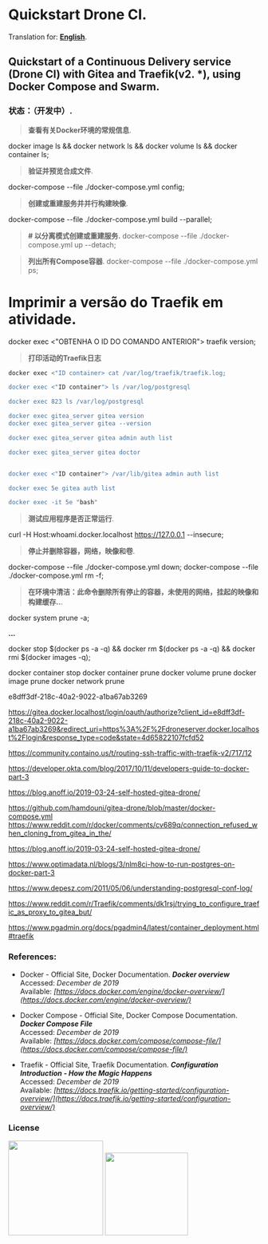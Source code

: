 # Quickstart Drone CI.
Translation for: **[English](https://github.com/alisonbuss/quickstart-drone-ci/blob/master/README_LANG_EN.md)**.

## Quickstart of a Continuous Delivery service (Drone CI) with Gitea and Traefik(v2. *), using Docker Compose and Swarm.

### 状态：（开发中）.

> **查看有关Docker环境的常规信息**.

docker image ls && docker network ls && docker volume ls && docker container ls;

> **验证并预览合成文件**.

docker-compose --file ./docker-compose.yml config;

> **创建或重建服务并并行构建映像**.

docker-compose --file ./docker-compose.yml build --parallel;

> **# 以分离模式创建或重建服务.**
docker-compose --file ./docker-compose.yml up --detach;

> **列出所有Compose容器**.
docker-compose --file ./docker-compose.yml ps;

# Imprimir a versão do Traefik em atividade.
docker exec <"OBTENHA O ID DO COMANDO ANTERIOR"> traefik version;


> **打印活动的Traefik日志**

```bash
docker exec <"ID container> cat /var/log/traefik/traefik.log;

docker exec <"ID container"> ls /var/log/postgresql

docker exec 823 ls /var/log/postgresql

docker exec gitea_server gitea version
docker exec gitea_server gitea --version

docker exec gitea_server gitea admin auth list

docker exec gitea_server gitea doctor


docker exec <"ID container"> /var/lib/gitea admin auth list 

docker exec 5e gitea auth list    

docker exec -it 5e "bash"

```

> **测试应用程序是否正常运行**.

curl -H Host:whoami.docker.localhost https://127.0.0.1 --insecure;

> **停止并删除容器，网络，映像和卷**.

docker-compose --file ./docker-compose.yml down;
docker-compose --file ./docker-compose.yml rm -f;

> **在环境中清洁：此命令删除所有停止的容器，未使用的网络，挂起的映像和构建缓存..**.

docker system prune -a;

**...**

docker stop $(docker ps -a -q) && docker rm $(docker ps -a -q) && docker rmi $(docker images -q);

docker container stop
docker container prune
docker volume prune
docker image prune
docker network prune


e8dff3df-218c-40a2-9022-a1ba67ab3269

https://gitea.docker.localhost/login/oauth/authorize?client_id=e8dff3df-218c-40a2-9022-a1ba67ab3269&redirect_uri=https%3A%2F%2Fdroneserver.docker.localhost%2Flogin&response_type=code&state=4d65822107fcfd52



https://community.containo.us/t/routing-ssh-traffic-with-traefik-v2/717/12


https://developer.okta.com/blog/2017/10/11/developers-guide-to-docker-part-3

https://blog.anoff.io/2019-03-24-self-hosted-gitea-drone/


https://github.com/hamdouni/gitea-drone/blob/master/docker-compose.yml
https://www.reddit.com/r/docker/comments/cv689q/connection_refused_when_cloning_from_gitea_in_the/

https://blog.anoff.io/2019-03-24-self-hosted-gitea-drone/

https://www.optimadata.nl/blogs/3/nlm8ci-how-to-run-postgres-on-docker-part-3

https://www.depesz.com/2011/05/06/understanding-postgresql-conf-log/


https://www.reddit.com/r/Traefik/comments/dk1rsj/trying_to_configure_traefic_as_proxy_to_gitea_but/

https://www.pgadmin.org/docs/pgadmin4/latest/container_deployment.html#traefik


### References:

* Docker - Official Site, Docker Documentation. ***Docker overview*** <br/>
  Accessed: *December de 2019* <br/>
  Available: *[https://docs.docker.com/engine/docker-overview/](https://docs.docker.com/engine/docker-overview/)*

* Docker Compose - Official Site, Docker Compose Documentation. ***Docker Compose File*** <br/>
  Accessed: *December de 2019* <br/>
  Available: *[https://docs.docker.com/compose/compose-file/](https://docs.docker.com/compose/compose-file/)*

* Traefik - Official Site, Traefik Documentation. ***Configuration Introduction - How the Magic Happens*** <br/>
  Accessed: *December de 2019* <br/>
  Available: *[https://docs.traefik.io/getting-started/configuration-overview/](https://docs.traefik.io/getting-started/configuration-overview/)*


### License

[<img width="190" src="https://raw.githubusercontent.com/alisonbuss/my-licenses/master/files/logo-open-source-550x200px.png">](https://opensource.org/licenses)
[<img width="166" src="https://raw.githubusercontent.com/alisonbuss/my-licenses/master/files/icon-license-mit-500px.png">](https://github.com/alisonbuss/quickstart-drone-ci/blob/master/LICENSE)

